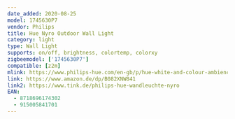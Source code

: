 ```yaml
---
date_added: 2020-08-25
model: 1745630P7
vendor: Philips
title: Hue Nyro Outdoor Wall Light
category: light
type: Wall Light
supports: on/off, brightness, colortemp, colorxy
zigbeemodel: ['1745630P7']
compatible: [z2m]
mlink: https://www.philips-hue.com/en-gb/p/hue-white-and-colour-ambience-nyro-outdoor-wall-light/1745630P7
link: https://www.amazon.de/dp/B082XNW841
link2: https://www.tink.de/philips-hue-wandleuchte-nyro
EAN: 
  - 8718696174302
  - 915005841701
---
```

